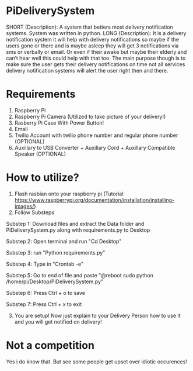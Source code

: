 # PiDeliverySystem
SHORT (Description): A system that betters most delivery notification systems. System was written in python.
LONG (Description): It is a delivery notification system it will help with delivery notifications so maybe if the users gone or there and is maybe asleep they will get 3 notifications via sms or verbally or email. Or even if their awake but maybe their elderly and can’t hear well this could help with that too. The main purpose though is to make sure the user gets their delivery notifications on time not all services delivery notification systems will alert the user right then and there.

# Requirements
1. Raspberry Pi
2. Raspberry Pi Camera (Utilized to take picture of your delivery!)
3. Rasberry Pi Case With Power Button!
5. Email
6. Twilio Account with twilio phone number and regular phone number (OPTIONAL)
7. Auxillary to USB Converter + Auxillary Cord + Auxillary Compatible Speaker (OPTIONAL)

# How to utilize?
1. Flash rasbian onto your raspberry pi (Tutorial: https://www.raspberrypi.org/documentation/installation/installing-images/)
2. Follow Substeps

  Substep 1: Download files and extract the Data folder and PiDeliverySystem.py along with requirements.py to Desktop
  
  Substep 2: Open terminal and run "Cd Desktop"
  
  Substep 3: run "Python requirements.py"
  
  Substep 4: Type in "Crontab -e"
  
  Substep 5: Go to end of file and paste "@reboot sudo python /home/pi/Desktop/PiDeliverySystem.py"
  
  Substep 6: Press Ctrl + o to save
  
  Substep 7: Press Ctrl + x to exit
  
 3. You are setup! Now just explain to your Delivery Person how to use it and you will get notified on delivery!
 
# Not a competition
Yes i do know that. But see some people get upset over idiotic occurences!
